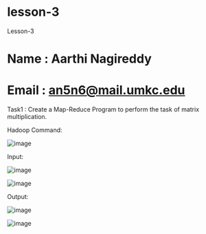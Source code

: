 # lesson-3
Lesson-3
# Name : Aarthi Nagireddy
# Email : an5n6@mail.umkc.edu

Task1 : Create a Map-Reduce Program to perform the task of matrix multiplication.


Hadoop Command:

![image](https://github.com/UMKC-APL-BigDataProgramming/lesson-3-aarthinagireddy/blob/master/screenshots/Command.PNG)

Input:

![image](https://github.com/UMKC-APL-BigDataProgramming/lesson-3-aarthinagireddy/blob/master/screenshots/input.PNG)

![image](https://github.com/UMKC-APL-BigDataProgramming/lesson-3-aarthinagireddy/blob/master/screenshots/input2.PNG)

Output:

![image](https://github.com/UMKC-APL-BigDataProgramming/lesson-3-aarthinagireddy/blob/master/screenshots/Ouput1.PNG)

![image](https://github.com/UMKC-APL-BigDataProgramming/lesson-3-aarthinagireddy/blob/master/screenshots/output2.PNG)

